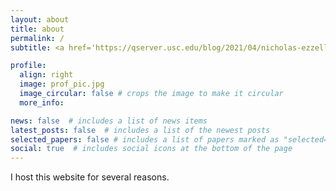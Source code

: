 ```yaml
---
layout: about
title: about
permalink: /
subtitle: <a href='https://qserver.usc.edu/blog/2021/04/nicholas-ezzell/'>Physics PhD Candidate at  University of Southern California</a>. <a href='https://www.krellinst.org/csgf/alumni/profile?n=ezzell2019'>Department of Energy Computational Science Graduate Fellow.

profile:
  align: right
  image: prof_pic.jpg
  image_circular: false # crops the image to make it circular
  more_info:

news: false  # includes a list of news items
latest_posts: false  # includes a list of the newest posts
selected_papers: false # includes a list of papers marked as "selected={true}"
social: true  # includes social icons at the bottom of the page
---
```


I host this website for several reasons.

